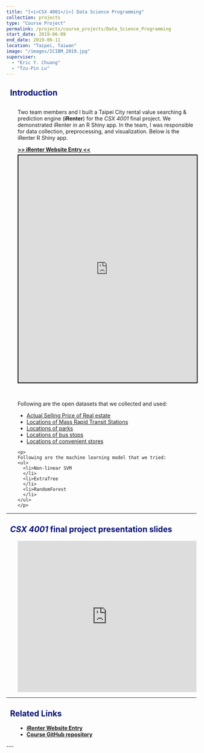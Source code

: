 ```yaml
---
title: "[<i>CSX 4001</i>] Data Science Programming"
collection: projects
type: "Course Project"
permalink: /projects/course_projects/Data_Science_Programming
start_date: 2019-06-09
end_date: 2019-06-11
location: "Taipei, Taiwan"
image: "/images/ICIBM_2019.jpg"
superviser:
  - "Eric Y. Chuang"
  - "Tzu-Pin Lu"
---
```


<h2 style="color: #000f70"> <i class="fas fa-dot-circle" style="font-size:18px;"></i> &nbsp;&nbsp;Introduction </h2>

<div style="margin-left: 30px;">
  <p style="margin-top: 30px">
  Two team members and I built a Taipei City rental value searching & prediction engine (<b>iRenter</b>) for the <i>CSX 4001</i> final project. We demonstrated iRenter in an R Shiny app. In the team, I was responsible for data collection, preprocessing, and visualization. Below is the iRenter R Shiny app.
  </p>
  <a href="https://csplusxfinal.shinyapps.io/real_estate_prediction/" target="_blank"><b>>> iRenter Website Entry <<</b></a>

  <iframe src="https://csplusxfinal.shinyapps.io/real_estate_prediction/" width="133%" height="800px" style=" -webkit-transform: scale(0.75); transform: scale(0.75); -webkit-transform-origin: 0 0; transform-origin: 0 0; border:3px solid black; margin-bottom: -170px; margin-top: 5px"></iframe>
    <p>
    Following are the open datasets that we collected and used:
    <ul>
      <li><a href="http://lvr.land.moi.gov.tw/homePage.action" target="_blank">Actual Selling Price of Real estate</a>
      </li>
      <li><a href="https://data.taipei/#/" target="_blank">Locations of Mass Rapid Transit Stations </a>
      </li>
      <li><a href="https://parks.taipei/parks/index.php" target="_blank">Locations of parks</a>
      </li>
      <li><a href="https://data.taipei/#/" target="_blank">Locations of bus stops</a>
      </li>
      <li><a href="https://data.gov.tw/dataset/32086" target="_blank">Locations of convenient stores</a>
      </li>
    </ul>
    </p>

    <p>
    Following are the machine learning model that we tried:
    <ul>
      <li>Non-linear SVM
      </li>
      <li>ExtraTree
      </li>
      <li>RandomForest
      </li>
    </ul>
    </p>
</div>



---

<h2 style="color: #000f70"> <i class="fas fa-dot-circle" style="font-size:18px;"></i> &nbsp;&nbsp;<i>CSX 4001</i> final project presentation slides </h2>

<div style="margin-left: 30px">
  <p>
  </p>
  <iframe src="https://docs.google.com/presentation/d/e/2PACX-1vTT2IujnU2VsvI7UD3EK_hBrZL7ZHoCHvCHVL2Fu1Lt_rnF2nd6fAN67ijQu-tJjznVYUubAvLsPPz0/embed?start=false&loop=false&delayms=3000" frameborder="0" width="100%" height="400px" allowfullscreen="true" mozallowfullscreen="true" webkitallowfullscreen="true"></iframe>
</div>

---

<h2 style="color: #000f70"> <i class="fas fa-dot-circle" style="font-size:18px;"></i> &nbsp;&nbsp;Related Links </h2>

<div style="margin-left: 30px">
  <ul>
    <li>
      <a href="https://csplusxfinal.shinyapps.io/real_estate_prediction/" target="_blank"><b>iRenter Website Entry</b></a>
    </li>
    <li>
      <a href="https://github.com/Kuanhao-Chao/CSX_RProject_Spring_2018" target="_blank"><b>Course GitHub repository</b></a>
    </li>
  </ul>
</div>
---
